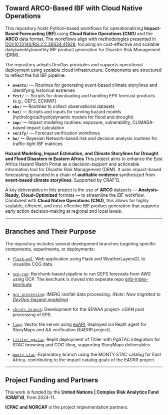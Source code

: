 ## Toward ARCO-Based IBF with Cloud Native Operations

This repository hosts Python-based workflows for operationalizing **Impact-Based Forecasting (IBF)** using **Cloud Native Operations (CNO)** and the **ARCO** data format. The workflows align with methodologies presented in [DOI:10.13140/RG.2.2.36634.41928](https://doi.org/10.13140/RG.2.2.36634.41928), focusing on cost-effective and scalable daily/weekly/monthly IBF product generation for Disaster Risk Management (DRM).

The repository adopts DevOps principles and supports operational deployment using scalable cloud infrastructure. Components are structured to reflect the full IBF pipeline:

* **`events/`** — Routines for generating event-based climate storylines and identifying historical extremes
* **`fcst/`** — Scripts for downloading and handling EPS forecast products (e.g., GEFS, ECMWF)
* **`obs/`** — Routines to collect observational datasets
* **`haz/`** — Scripts and inputs for running hazard models (hydrological/hydrodynamic models for flood and drought)
* **`imp/`** — Impact modeling routines: exposure, vulnerability, CLIMADA-based impact calculation
* **`verify/`** — Forecast verification workflows
* **`bn/`** — Bayesian Network-based risk and decision analysis routines for traffic-light IBF matrices

**Hazard Modeling, Impact Estimation, and Climate Storylines for Drought and Flood Disasters in Eastern Africa**
This project aims to enhance the East Africa Hazard Watch Portal as a decision-support and actionable information tool for Disaster Risk Management (DRM). It uses impact-based forecasting grounded in a chain of **auditable evidence** synthesized from **event-based climate storylines**. Supported by CRAF'D. 

A key deliverables in this project is the use of **ARCO** datasets — **Analysis-Ready, Cloud-Optimized** formats — to streamline the IBF workflow. Combined with **Cloud Native Operations (CNO)**, this allows for highly scalable, efficient, and cost-effective IBF product generation that supports early action decision-making at regional and local levels.

---

## Branches and Their Purpose

The repository includes several development branches targeting specific components, experiments, or deployments:

* [`flask-wgl`](https://github.com/icpac-igad/arco-ibf/tree/flask-wgl):
  Web application using Flask and WeatherLayersGL to visualize COG data.

* [`gcp-run`](https://github.com/icpac-igad/arco-ibf/tree/gcp-run):
  Kerchunk-based pipeline to run GEFS forecasts from AWS using GCP. The kerchunk is moved into seperate repo [grib-index-kerchunk](https://github.com/icpac-igad/grib-index-kerchunk)

* [`gcs_processing`](https://github.com/icpac-igad/arco-ibf/tree/gcs_processing):
  IMERG rainfall data processing. *(Note: Now migrated to [DevOps-hazard-modeling](https://github.com/icpac-igad/DevOps-hazard-modeling))*.

* [`shruti_branch`](https://github.com/icpac-igad/arco-ibf/tree/shruti_branch):
  Development for the SEWAA project- cGAN post processing of EPS.

* [`tipg`](https://github.com/icpac-igad/arco-ibf/tree/tipg):
  Vector tile server using [eoAPI](https://github.com/developmentseed/eoAPI), deployed via Replit agent for StoryMaps and AA verification (E4DRR project).

* [`titiler-pgstac`](https://github.com/icpac-igad/arco-ibf/tree/titiler-pgstac):
  Replit deployment of Titiler with PgSTAC integration for STAC browsing and COG tiling, supporting StoryMaps deliverables.

* [`monty-stac`](https://github.com/icpac-igad/arco-ibf/tree/monty-stac):
  Exploratory branch using the MONTY STAC catalog for East Africa, contributing to the impact catalog goals of the E4DRR project.

---

## Project Funding and Partners

This work is funded by the **United Nations | Complex Risk Analytics Fund (CRAF’d)**, from 2024-11.

**ICPAC and NORCAP** is the project implementation partners.


